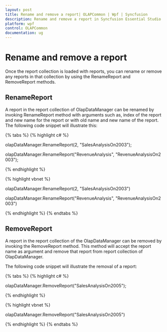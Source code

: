 ```yaml
---
layout: post
title: Rename and remove a report| OLAPCommon | Wpf | Syncfusion
description: Rename and remove a report in Syncfusion Essential Studio WPF OLAPCommon control, its elements, features, and more.
platform: wpf
control: OLAPCommon
documentation: ug
---
```


# Rename and remove a report

Once the report collection is loaded with reports, you can rename or remove any reports in that collection by using the RenameReport and RemoveReport methods.

## RenameReport

A report in the report collection of OlapDataManager can be renamed by invoking RenameReport method with arguments such as, index of the report and new name for the report or with old name and new name of the report. The following code snippet will illustrate this: 

{% tabs %}
{% highlight c# %}



olapDataManager.RenameReport(2, "SalesAnalysisOn2003");

olapDataManager.RenameReport("RevenueAnalysis", "RevenueAnalysisOn2003");

{% endhighlight  %}

{% highlight vbnet %}



olapDataManager.RenameReport(2, "SalesAnalysisOn2003")

olapDataManager.RenameReport("RevenueAnalysis", "RevenueAnalysisOn2003")

{% endhighlight  %}
{% endtabs %}

## RemoveReport

A report in the report collection of the OlapDataManager can be removed by invoking the RemoveReport method. This method will accept the report name as argument and remove that report from report collection of OlapDataManager.

The following code snippet will illustrate the removal of a report:

{% tabs %}
{% highlight c# %}

olapDataManager.RemoveReport("SalesAnalysisOn2005");

{% endhighlight  %}

{% highlight vbnet %}

olapDataManager.RemoveReport("SalesAnalysisOn2005")

{% endhighlight  %}
{% endtabs %}
